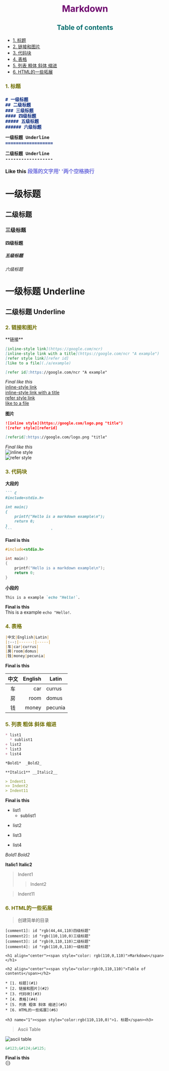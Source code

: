 [comment1]: id "rgb(44,44,110)四级标题"
[comment2]: id "rgb(110,110,0)三级标题"
[comment3]: id "rgb(0,110,110)二级标题"
[comment4]: id "rgb(110,0,110)一级标题"

<h1 align="center"><span style="color: rgb(110,0,110)">Markdown</span></h1>

<h2 align="center"><span style="color:rgb(0,110,110)">Table of contents</span></h2>

* [1. 标题](#1)
* [2. 链接和图片](#2)
* [3. 代码块](#3)
* [4. 表格](#4)
* [5. 列表 粗体 斜体 缩进](#5)
* [6. HTML的一些拓展](#6)

<h3 name="1"><span style="color:rgb(110,110,0)">1. 标题</span><h3>

``` markdown
# 一级标题
## 二级标题
### 三级标题
#### 四级标题
##### 五级标题
###### 六级标题

一级标题 Underline
==================

二级标题 Underline
------------------
```
**Like this**  <span style="color:rgb(111,111,222);background:rgb(222,222,,111)">段落的文字用'  '两个空格换行</span>
# 一级标题
## 二级标题
### 三级标题
#### 四级标题
##### 五级标题
###### 六级标题

一级标题 Underline
==================

二级标题 Underline
------------------

<h3 name="2"><span style="color:rgb(110,110,0)">2. 链接和图片</span></h3>
**链接**

``` markdown
[inline-style link](https://google.com/ncr)
[inline-style link with a title](https://google.com/ncr "A example")
[refer style link][refer id]
[like to a file](./a/example)

[refer id]:https://google.com/ncr "A example"
```
*Final like this*  
[inline-style link](https://google.com/ncr)  
[inline-style link with a title](https://google.com/ncr "A example")  
[refer style link][refer id]  
[like to a file](./a/example)  

[refer id]:https://google.com/ncr "A example"


**图片**
``` markdown
![inline style](https://google.com/logo.png "title")
![refer style][referid]

[referid]:https://google.com/logo.png "title"
```
*Final like this*  
![inline style](./img/google-logo.png "title")  
![refer style][referid]  

[referid]:./img/google-logo.png "title"

<h3 name="3"><span style="color:rgb(110,110,0)">3. 代码块</span></h3>

**大段的**
``` markdown
``` C
#include<stdio.h>

int main()
{
	printf("Hello is a markdown example\n");
	return 0;
}
```  				'
```

**Fianl is this**
``` C
#include<stdio.h>

int main()
{
	printf("Hello is a markdown example\n");
	return 0;
}
```

**小段的**
``` markdown
This is a example `echo "Hello!`.
```
**Final is this**  
This is a example `echo "Hello!`.

<h3 name="4"><span style="color:rgb(110,110,0)">4. 表格</span></h3>

``` markdown
|中文|English|Latin|
|:--:|------:|-----|
|车|car|currus|
|房|room|domus|
|钱|money|pecunia|
```
**Final is this**

|中文|English|Latin|
|:--:|------:|-----|
|车|car|currus|
|房|room|domus|
|钱|money|pecunia|

<h3 name="5"><span style="color:rgb(110,110,0)">5. 列表 粗体 斜体 缩进</span></h3>

``` markdown
* list1
  * sublist1
+ list2
* list3
+ list4

*Bold1*  _Bold2_  

**Italic1** __Italic2__

> Indent1
>> Indent2
> Indent11
```
**Final is this**  

* list1
  * sublist1
+ list2
* list3
+ list4

*Bold1*  _Bold2_  

**Italic1** __Italic2__

> Indent1
>> Indent2

> Indent11

<h3 name="6"><span style="color:rgb(110,110,0)">6. HTML的一些拓展</span></h3>

> 创建简单的目录  

``` markdonw
[comment1]: id "rgb(44,44,110)四级标题"
[comment2]: id "rgb(110,110,0)三级标题"
[comment3]: id "rgb(0,110,110)二级标题"
[comment4]: id "rgb(110,0,110)一级标题"

<h1 align="center"><span style="color: rgb(110,0,110)">Markdown</span></h1>

<h2 align="center"><span style="color:rgb(0,110,110)">Table of contents</span></h2>

* [1. 标题](#1)
* [2. 链接和图片](#2)
* [3. 代码块](#3)
* [4. 表格](#4)
* [5. 列表 粗体 斜体 缩进](#5)
* [6. HTML的一些拓展](#6)

<h3 name="1"><span style="color:rgb(110,110,0)">1. 标题</span><h3>
```
> Ascii Table  

![ascii table](./img/asciifull.gif)
``` markdown
&#123;&#124;&#125;
```
**Final is this**  
&#123;&#124;&#125;
